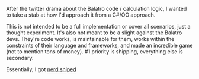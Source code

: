 After the twitter drama about the Balatro code / calculation logic, I wanted to take a stab at how I'd approach it from a C#/OO approach.

This is not intended to be a full implementation or cover all scenarios, just a thought experiment.  It's also not meant to be a slight against the Balatro devs.  They're code works, is maintainable for them, works within the constraints of their language and frameworks, and made an incredible game (not to mention tons of money). #1 priority is shipping, everything else is secondary.  

Essentially, I got [nerd sniped](https://xkcd.com/356/)

